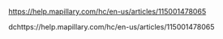 https://help.mapillary.com/hc/en-us/articles/115001478065




dchttps://help.mapillary.com/hc/en-us/articles/115001478065
